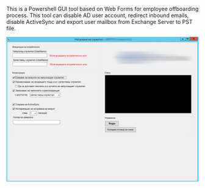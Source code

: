 This is a Powershell GUI tool based on Web Forms for employee offboarding process.
This tool can disable AD user account, redirect inbound emails, disable ActiveSync and export user mailbox from Exchange Server to PST file.

![Alt text](https://github.com/EugeneObruchkov/powershell-fired-user-form/blob/main/FiredUserForm_screenshot.jpg?raw=true)
